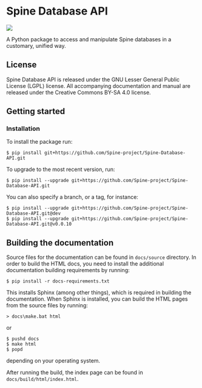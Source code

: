 # Spine Database API

[![](https://img.shields.io/badge/docs-stable-blue.svg)](https://spine-project.github.io/Spine-Database-API/index.html)

A Python package to access and manipulate Spine databases in a customary, unified way.

## License

Spine Database API is released under the GNU Lesser General Public License (LGPL) license. All accompanying
documentation and manual are released under the Creative Commons BY-SA 4.0 license.

## Getting started

### Installation

To install the package run:

    $ pip install git+https://github.com/Spine-project/Spine-Database-API.git

To upgrade to the most recent version, run:

    $ pip install --upgrade git+https://github.com/Spine-project/Spine-Database-API.git

You can also specify a branch, or a tag, for instance:

    $ pip install --upgrade git+https://github.com/Spine-project/Spine-Database-API.git@dev
    $ pip install --upgrade git+https://github.com/Spine-project/Spine-Database-API.git@v0.0.10


## Building the documentation

Source files for the documentation can be found in `docs/source` directory. In order to 
build the HTML docs, you need to install the additional documentation building requirements
by running:

    $ pip install -r docs-requirements.txt 

This installs Sphinx (among other things), which is required in building the documentation.
When Sphinx is installed, you can build the HTML pages from the source files by running:

    > docs\make.bat html
    
or

    $ pushd docs
    $ make html
    $ popd
    
depending on your operating system.        
 
After running the build, the index page can be found in `docs/build/html/index.html`.

